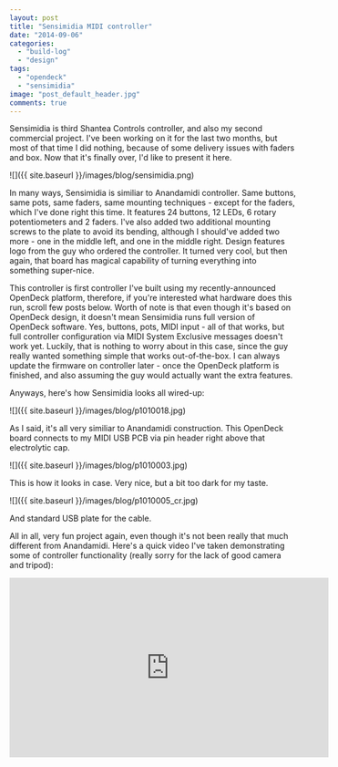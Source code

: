 ```yaml
---
layout: post
title: "Sensimidia MIDI controller"
date: "2014-09-06"
categories: 
  - "build-log"
  - "design"
tags: 
  - "opendeck"
  - "sensimidia"
image: "post_default_header.jpg"
comments: true
---
```


Sensimidia is third Shantea Controls controller, and also my second commercial project. I've been working on it for the last two months, but most of that time I did nothing, because of some delivery issues with faders and box. Now that it's finally over, I'd like to present it here.

![]({{ site.baseurl }}/images/blog/sensimidia.png)

In many ways, Sensimidia is similiar to Anandamidi controller. Same buttons, same pots, same faders, same mounting techniques - except for the faders, which I've done right this time. It features 24 buttons, 12 LEDs, 6 rotary potentiometers and 2 faders. I've also added two additional mounting screws to the plate to avoid its bending, although I should've added two more - one in the middle left, and one in the middle right. Design features logo from the guy who ordered the controller. It turned very cool, but then again, that board has magical capability of turning everything into something super-nice.

This controller is first controller I've built using my recently-announced OpenDeck platform, therefore, if you're interested what hardware does this run, scroll few posts below. Worth of note is that even though it's based on OpenDeck design, it doesn't mean Sensimidia runs full version of OpenDeck software. Yes, buttons, pots, MIDI input - all of that works, but full controller configuration via MIDI System Exclusive messages doesn't work yet. Luckily, that is nothing to worry about in this case, since the guy really wanted something simple that works out-of-the-box. I can always update the firmware on controller later - once the OpenDeck platform is finished, and also assuming the guy would actually want the extra features.

Anyways, here's how Sensimidia looks all wired-up:

![]({{ site.baseurl }}/images/blog/p1010018.jpg)

As I said, it's all very similiar to Anandamidi construction. This OpenDeck board connects to my MIDI USB PCB via pin header right above that electrolytic cap.

![]({{ site.baseurl }}/images/blog/p1010003.jpg)

This is how it looks in case. Very nice, but a bit too dark for my taste.

![]({{ site.baseurl }}/images/blog/p1010005_cr.jpg)

And standard USB plate for the cable.

All in all, very fun project again, even though it's not been really that much different from Anandamidi. Here's a quick video I've taken demonstrating some of controller functionality (really sorry for the lack of good camera and tripod):

<iframe width="560" height="315" src="https://www.youtube.com/embed/1DqVZFMmq94" title="YouTube video player" frameborder="0" allow="accelerometer; autoplay; clipboard-write; encrypted-media; gyroscope; picture-in-picture" allowfullscreen></iframe>
